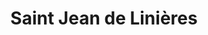 ---
title: Saint Jean de Linières
url: /saint-jean-de-linieres/
latitude: 47.465
longitude: -0.669
---